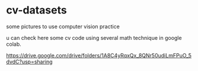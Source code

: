 # cv-datasets
some pictures to use computer vision practice

u can check here some cv code using several math technique in google colab.

https://drive.google.com/drive/folders/1A8C4yRqxQx_8QNr50udiLmFPuO_5dvdC?usp=sharing

